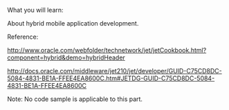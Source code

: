 What you will learn:

About hybrid mobile application development.

Reference:

http://www.oracle.com/webfolder/technetwork/jet/jetCookbook.html?component=hybrid&demo=hybridHeader

http://docs.oracle.com/middleware/jet210/jet/developer/GUID-C75CD8DC-5084-4831-BE1A-FFEE4EA8600C.htm#JETDG-GUID-C75CD8DC-5084-4831-BE1A-FFEE4EA8600C

Note: No code sample is applicable to this part.


